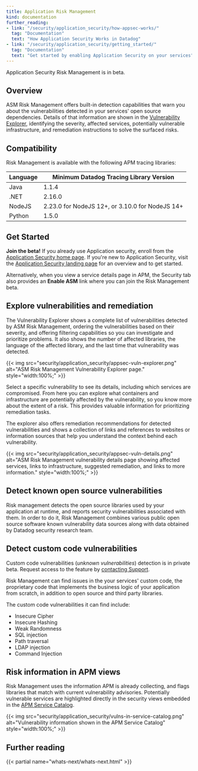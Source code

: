 ```yaml
---
title: Application Risk Management
kind: documentation
further_reading:
- link: "/security/application_security/how-appsec-works/"
  tag: "Documentation"
  text: "How Application Security Works in Datadog"
- link: "/security/application_security/getting_started/"
  tag: "Documentation"
  text: "Get started by enabling Application Security on your services"
---
```


<div class="alert alert-info">Application Security Risk Management is in beta.</a></div>

## Overview

ASM Risk Management offers built-in detection capabilities that warn you about the vulnerabilities detected in your services' open source dependencies. Details of that information are shown in the [Vulnerability Explorer][3], identifying the severity, affected services, potentially vulnerable infrastructure, and remediation instructions to solve the surfaced risks.

## Compatibility

Risk Management is available with the following APM tracing libraries:

| Language | Minimum Datadog Tracing Library Version |
| -------- | --------------------------------------- |
| Java     | 1.1.4 |
| .NET     | 2.16.0 |
| NodeJS   | 2.23.0 for NodeJS 12+, or 3.10.0 for NodeJS 14+ |
| Python   | 1.5.0 |

## Get Started

**Join the beta!** If you already use Application security, enroll from the [Application Security home page][4]. If you're new to Application Security, visit the [Application Security landing page][5] for an overview and to get started.

Alternatively, when you view a service details page in APM, the Security tab also provides an **Enable ASM** link where you can join the Risk Management beta.

## Explore vulnerabilities and remediation

The Vulnerability Explorer shows a complete list of vulnerabilities detected by ASM Risk Management, ordering the vulnerabilities based on their severity, and offering filtering capabilities so you can investigate and prioritize problems. It also shows the number of affected libraries, the language of the affected library, and the last time that vulnerability was detected.

{{< img src="security/application_security/appsec-vuln-explorer.png" alt="ASM Risk Management Vulnerability Explorer page." style="width:100%;" >}}

Select a specific vulnerability to see its details, including which services are compromised. From here you can explore what containers and infrastructure are potentially affected by the vulnerability, so you know more about the extent of a risk. This provides valuable information for prioritizing remediation tasks.

The explorer also offers remediation recommendations for detected vulnerabilities and shows a collection of links and references to websites or information sources that help you understand the context behind each vulnerability.

{{< img src="security/application_security/appsec-vuln-details.png" alt="ASM Risk Management vulnerability details page showing affected services, links to infrastructure, suggested remediation, and links to more information." style="width:100%;" >}}

## Detect known open source vulnerabilities

Risk management detects the open source libraries used by your application at runtime, and reports security vulnerabilities associated with them. In order to do it, Risk Management combines various public open source software known vulnerability data sources along with data obtained by Datadog security research team. 

## Detect custom code vulnerabilities 

<div class="alert alert-info">Custom code vulnerabilities (<em>unknown vulnerabilities</em>) detection is in private beta. Request access to the feature by <a href="/help/">contacting Support</a>.</div>

Risk Management can find issues in the your services' custom code, the proprietary code that implements the business logic of your application from scratch, in addition to open source and third party libraries. 

The custom code vulnerabilities it can find include:

- Insecure Cipher
- Insecure Hashing
- Weak Randomness
- SQL injection
- Path traversal
- LDAP injection
- Command Injection

## Risk information in APM views

Risk Management uses the information APM is already collecting, and flags libraries that match with current vulnerability advisories. Potentially vulnerable services are highlighted directly in the security views embedded in the [APM Service Catalog][2].

{{< img src="security/application_security/vulns-in-service-catalog.png" alt="Vulnerability information shown in the APM Service Catalog" style="width:100%;" >}}

## Further reading

{{< partial name="whats-next/whats-next.html" >}}

[1]: /help/
[2]: https://app.datadoghq.com/services?lens=Security
[3]: https://app.datadoghq.com/security/appsec/vm
[4]: https://app.datadoghq.com/security/appsec
[5]: https://app.datadoghq.com/security/appsec/landing